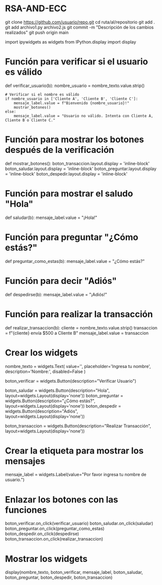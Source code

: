 # RSA-AND-ECC
git clone https://github.com/usuario/repo.git
cd ruta/al/repositorio
git add .
git add archivo1.py archivo2.js
git commit -m "Descripción de los cambios realizados"
git push origin main

import ipywidgets as widgets
from IPython.display import display

# Función para verificar si el usuario es válido
def verificar_usuario(b):
    nombre_usuario = nombre_texto.value.strip()
    
    # Verificar si el nombre es válido
    if nombre_usuario in ['Cliente A', 'Cliente B', 'Cliente C']:
        mensaje_label.value = f"Bienvenido {nombre_usuario}!"
        mostrar_botones()
    else:
        mensaje_label.value = "Usuario no válido. Intenta con Cliente A, Cliente B o Cliente C."

# Función para mostrar los botones después de la verificación
def mostrar_botones():
    boton_transaccion.layout.display = 'inline-block'
    boton_saludar.layout.display = 'inline-block'
    boton_preguntar.layout.display = 'inline-block'
    boton_despedir.layout.display = 'inline-block'

# Función para mostrar el saludo "Hola"
def saludar(b):
    mensaje_label.value = "¡Hola!"

# Función para preguntar "¿Cómo estás?"
def preguntar_como_estas(b):
    mensaje_label.value = "¿Cómo estás?"

# Función para decir "Adiós"
def despedirse(b):
    mensaje_label.value = "¡Adiós!"

# Función para realizar la transacción
def realizar_transaccion(b):
    cliente = nombre_texto.value.strip()
    transaccion = f"{cliente} envía $500 a Cliente B"
    mensaje_label.value = transaccion

# Crear los widgets
nombre_texto = widgets.Text(
    value='',
    placeholder='Ingresa tu nombre',
    description='Nombre:',
    disabled=False
)

boton_verificar = widgets.Button(description="Verificar Usuario")

boton_saludar = widgets.Button(description="Hola", layout=widgets.Layout(display='none'))
boton_preguntar = widgets.Button(description="¿Cómo estás?", layout=widgets.Layout(display='none'))
boton_despedir = widgets.Button(description="Adiós", layout=widgets.Layout(display='none'))

boton_transaccion = widgets.Button(description="Realizar Transacción", layout=widgets.Layout(display='none'))

# Crear la etiqueta para mostrar los mensajes
mensaje_label = widgets.Label(value="Por favor ingresa tu nombre de usuario.")

# Enlazar los botones con las funciones
boton_verificar.on_click(verificar_usuario)
boton_saludar.on_click(saludar)
boton_preguntar.on_click(preguntar_como_estas)
boton_despedir.on_click(despedirse)
boton_transaccion.on_click(realizar_transaccion)

# Mostrar los widgets
display(nombre_texto, boton_verificar, mensaje_label, boton_saludar, boton_preguntar, boton_despedir, boton_transaccion)
